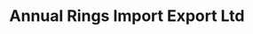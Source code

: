 ---
title: "Annual Rings Import Export Ltd"
url: /etobicoke/annual-rings-import-export-ltd/
shop: Werkzeuge
---